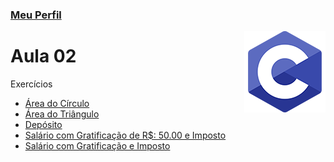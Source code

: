### [Meu Perfil](http://phstefen.github.io/)

<img align="right" src="img/c.png" width="130"/>

# Aula 02
Exercícios

* [Área do Círculo](https://github.com/phStefen/aulas-c/tree/master/projetos/aula-02/area-circulo.c)
* [Área do Triângulo](https://github.com/phStefen/aulas-c/tree/master/projetos/aula-02/area-triangulo.c)
* [Depósito](https://github.com/phStefen/aulas-c/tree/master/projetos/aula-02/deposito.c)
* [Salário com Gratificação de R$: 50.00 e Imposto](https://github.com/phStefen/aulas-c/tree/master/projetos/aula-02/salario-gratificacao)
* [Salário com Gratificação e Imposto](https://github.com/phStefen/aulas-c/tree/master/projetos/aula-02/salario.imposto)



